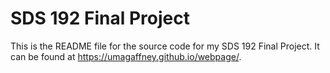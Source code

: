 # SDS 192 Final Project

This is the README file for the source code for my SDS 192 Final Project. It can be found at <https://umagaffney.github.io/webpage/>.  

